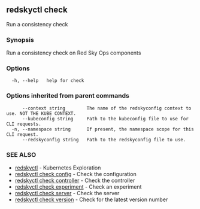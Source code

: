 ## redskyctl check

Run a consistency check

### Synopsis

Run a consistency check on Red Sky Ops components

### Options

```
  -h, --help   help for check
```

### Options inherited from parent commands

```
      --context string        The name of the redskyconfig context to use. NOT THE KUBE CONTEXT.
      --kubeconfig string     Path to the kubeconfig file to use for CLI requests.
  -n, --namespace string      If present, the namespace scope for this CLI request.
      --redskyconfig string   Path to the redskyconfig file to use.
```

### SEE ALSO

* [redskyctl](redskyctl.md)	 - Kubernetes Exploration
* [redskyctl check config](redskyctl_check_config.md)	 - Check the configuration
* [redskyctl check controller](redskyctl_check_controller.md)	 - Check the controller
* [redskyctl check experiment](redskyctl_check_experiment.md)	 - Check an experiment
* [redskyctl check server](redskyctl_check_server.md)	 - Check the server
* [redskyctl check version](redskyctl_check_version.md)	 - Check for the latest version number

